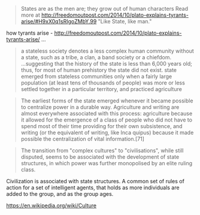 
> States are as the men are; they grow out of human characters
Read more at http://freedomoutpost.com/2014/10/plato-explains-tyrants-arise/#H9xX0q1sRIgoZMbY.99
"Like State, like man."

how tyrants arise - http://freedomoutpost.com/2014/10/plato-explains-tyrants-arise/ …

> a stateless society denotes a less complex human community without a state, such as a tribe, a clan, a band society or a chiefdom.
...suggesting that the history of the state is less than 6,000 years old; thus, for most of human prehistory the state did not exist.
> state emerged from stateless communities only when a fairly large population (at least tens of thousands of people) was more or less settled together in a particular territory, and practiced agriculture

> The earliest forms of the state emerged whenever it became possible to centralize power in a durable way. Agriculture and writing are almost everywhere associated with this process: agriculture because it allowed for the emergence of a class of people who did not have to spend most of their time providing for their own subsistence, and writing (or the equivalent of writing, like Inca quipus) because it made possible the centralization of vital information.[71]

> The transition from "complex cultures" to "civilisations", while still disputed, seems to be associated with the development of state structures, in which power was further monopolised by an elite ruling class.

Civilization is associated with state structures. A common set of rules of action for a set of intelligent agents, that holds as more individuals are added to the group, and as the group ages.

https://en.wikipedia.org/wiki/Culture
